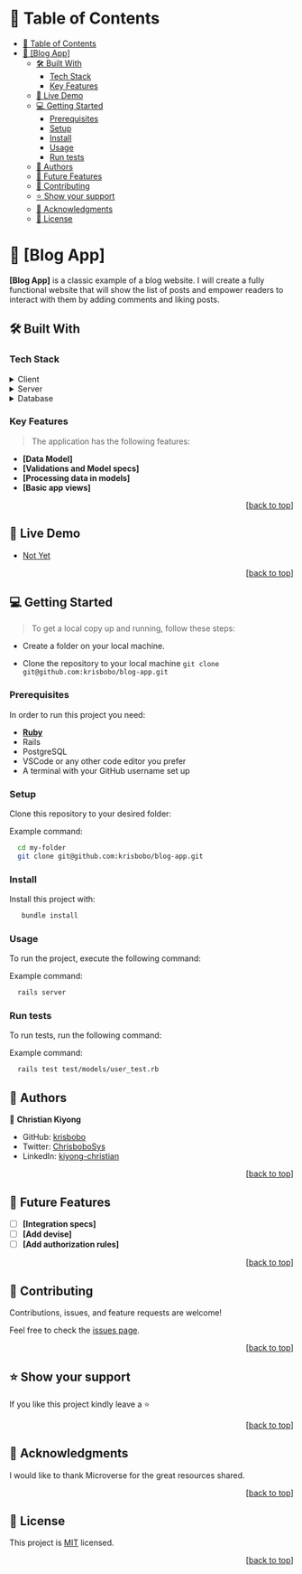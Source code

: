 <a name="readme-top"></a>

<!-- TABLE OF CONTENTS -->

# 📗 Table of Contents

- [📗 Table of Contents](#-table-of-contents)
- [📖 \[Blog App\] ](#-blog-app-)
  - [🛠 Built With ](#-built-with-)
    - [Tech Stack ](#tech-stack-)
    - [Key Features ](#key-features-)
  - [🚀 Live Demo ](#-live-demo-)
  - [💻 Getting Started ](#-getting-started-)
    - [Prerequisites](#prerequisites)
    - [Setup](#setup)
    - [Install](#install)
    - [Usage](#usage)
    - [Run tests](#run-tests)
  - [👥 Authors ](#-authors-)
  - [🔭 Future Features ](#-future-features-)
  - [🤝 Contributing ](#-contributing-)
  - [⭐️ Show your support ](#️-show-your-support-)
  - [🙏 Acknowledgments ](#-acknowledgments-)
  - [📝 License ](#-license-)

<!-- PROJECT DESCRIPTION -->

# 📖 [Blog App] <a name="about-project"></a>

**[Blog App]** is a classic example of a blog website. I will create a fully functional website that will show the list of posts and empower readers to interact with them by adding comments and liking posts.

## 🛠 Built With <a name="built-with"></a>

### Tech Stack <a name="tech-stack"></a>

<details>
  <summary>Client</summary>
  <ul>
    <li>Ruby</a></li>
  </ul>
</details>

<details>
  <summary>Server</summary>
  <ul>
    <li>Rails Server</li>
  </ul>
</details>

<details>
<summary>Database</summary>
  <ul>
    <li><a href="https://www.postgresql.org/">PostgreSQL</a></li>
  </ul>
</details>

<!-- Features -->

### Key Features <a name="key-features"></a>

> The application has the following features:

- **[Data Model]**
- **[Validations and Model specs]**
- **[Processing data in models]**
- **[Basic app views]**

<p align="right">[<a href="#readme-top">back to top</a>]</p>

<!-- LIVE DEMO -->

## 🚀 Live Demo <a name="live-demo"></a>

- [Not Yet]()

<p align="right">[<a href="#readme-top">back to top</a>]</p>

<!-- GETTING STARTED -->

## 💻 Getting Started <a name="getting-started"></a>

> To get a local copy up and running, follow these steps:

- Create a folder on your local machine.
  
- Clone the repository to your local machine `git clone git@github.com:krisbobo/blog-app.git`

### Prerequisites

In order to run this project you need:

- **[Ruby](https://www.ruby-lang.org/en/downloads/)**
- Rails
- PostgreSQL
- VSCode or any other code editor you prefer
- A terminal with your GitHub username set up

### Setup

Clone this repository to your desired folder:

Example command:

```sh
  cd my-folder
  git clone git@github.com:krisbobo/blog-app.git
```

### Install

Install this project with:

```sh
   bundle install
```

### Usage

To run the project, execute the following command:

Example command:

```sh
  rails server
```

### Run tests

To run tests, run the following command:

Example command:

```sh
  rails test test/models/user_test.rb
```

<!-- AUTHORS -->

## 👥 Authors <a name="authors"></a>

👤 **Christian Kiyong**

- GitHub: [krisbobo](https://github.com/krisbobo)
- Twitter: [ChrisboboSys](https://twitter.com/ChrisboboSys)
- LinkedIn: [kiyong-christian](https://linkedin.com/in/christian-kiyong)

<p align="right">[<a href="#readme-top">back to top</a>]</p>

<!-- FUTURE FEATURES -->

## 🔭 Future Features <a name="future-features"></a>

- [ ] **[Integration specs]**
- [ ] **[Add devise]**
- [ ] **[Add authorization rules]**

<p align="right">[<a href="#readme-top">back to top</a>]</p>

<!-- CONTRIBUTING -->

## 🤝 Contributing <a name="contributing"></a>

Contributions, issues, and feature requests are welcome!

Feel free to check the [issues page](../../issues/).

<p align="right">[<a href="#readme-top">back to top</a>]</p>

<!-- SUPPORT -->

## ⭐️ Show your support <a name="support"></a>

If you like this project kindly leave a ⭐

<p align="right">[<a href="#readme-top">back to top</a>]</p>

<!-- ACKNOWLEDGEMENTS -->

## 🙏 Acknowledgments <a name="acknowledgements"></a>

I would like to thank Microverse for the great resources shared.

<p align="right">[<a href="#readme-top">back to top</a>]</p>

<!-- LICENSE -->

## 📝 License <a name="license"></a>

This project is [MIT](./LICENSE) licensed.

<p align="right">[<a href="#readme-top">back to top</a>]</p>
